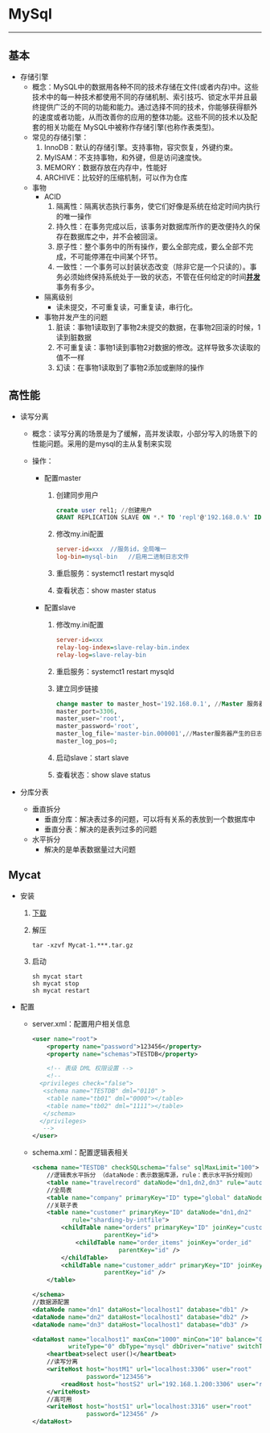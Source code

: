 # MySql

-------------------

## 基本

* 存储引擎
  * 概念：MySQL中的数据用各种不同的技术存储在文件(或者内存)中。这些技术中的每一种技术都使用不同的存储机制、索引技巧、锁定水平并且最终提供广泛的不同的功能和能力。通过选择不同的技术，你能够获得额外的速度或者功能，从而改善你的应用的整体功能。这些不同的技术以及配套的相关功能在 MySQL中被称作存储引擎(也称作表类型)。
  * 常见的存储引擎：
    1. InnoDB：默认的存储引擎。支持事物，容灾恢复，外键约束。
    2. MyISAM：不支持事物，和外键，但是访问速度快。
    3. MEMORY：数据存放在内存中，性能好
    4. ARCHIVE：比较好的压缩机制，可以作为仓库
  * 事物
    * ACID
      1. 隔离性：隔离状态执行事务，使它们好像是系统在给定时间内执行的唯一操作
      2. 持久性：在事务完成以后，该事务对数据库所作的更改便持久的保存在数据库之中，并不会被回滚。
      3. 原子性：整个事务中的所有操作，要么全部完成，要么全部不完成，不可能停滞在中间某个环节。
      4. 一致性：一个事务可以封装状态改变（除非它是一个只读的）。事务必须始终保持系统处于一致的状态，不管在任何给定的时间[**并发**](https://baike.baidu.com/item/%E5%B9%B6%E5%8F%91)事务有多少。
    * 隔离级别
      * 读未提交，不可重复读，可重复读，串行化。
    * 事物并发产生的问题
      1. 脏读：事物1读取到了事物2未提交的数据，在事物2回滚的时候，1读到脏数据
      2. 不可重复读：事物1读到事物2对数据的修改。这样导致多次读取的值不一样
      3. 幻读：在事物1读取到了事物2添加或删除的操作

## 高性能

* 读写分离

  * 概念：读写分离的场景是为了缓解，高并发读取，小部分写入的场景下的性能问题。采用的是mysql的主从复制来实现

  * 操作：

    * 配置master

      1. 创建同步用户

         ```sql
         create user rel1; //创建用户
         GRANT REPLICATION SLAVE ON *.* TO 'repl'@'192.168.0.%' IDENTIFIED BY 'mysql'; //配置权限
         ```

      2. 修改my.ini配置

         ```ini
         server-id=xxx  //服务id，全局唯一
         log-bin=mysql-bin   //启用二进制日志文件 
         ```

      3. 重启服务：systemct1 restart mysqld

      4. 查看状态：show master status

    * 配置slave

      1. 修改my.ini配置

         ```ini
         server-id=xxx
         relay-log-index=slave-relay-bin.index
         relay-log=slave-relay-bin
         ```

      2. 重启服务：systemct1 restart mysqld

      3. 建立同步链接

         ```sql
         change master to master_host='192.168.0.1', //Master 服务器Ip
         master_port=3306,
         master_user='root',
         master_password='root', 
         master_log_file='master-bin.000001',//Master服务器产生的日志
         master_log_pos=0;
         ```

      4. 启动slave：start slave

      5. 查看状态：show slave status

* 分库分表

  * 垂直拆分
    * 垂直分库：解决表过多的问题，可以将有关系的表放到一个数据库中
    * 垂直分表：解决的是表列过多的问题
  * 水平拆分
    * 解决的是单表数据量过大问题

## Mycat

* 安装

  1. [下载](http://dl.mycat.io/1.6-RELEASE/)

  2. 解压

     ```shell
     tar -xzvf Mycat-1.***.tar.gz
     ```

  3. 启动

     ```shell
     sh mycat start
     sh mycat stop
     sh mycat restart
     ```

* 配置

  * server.xml：配置用户相关信息

    ```xml
    <user name="root">
        <property name="password">123456</property>
        <property name="schemas">TESTDB</property>
    
        <!-- 表级 DML 权限设置 -->
        <!-- 		
      <privileges check="false">
       <schema name="TESTDB" dml="0110" >
        <table name="tb01" dml="0000"></table>
        <table name="tb02" dml="1111"></table>
       </schema>
      </privileges>		
       -->
    </user>
    ```

  * schema.xml：配置逻辑表相关

    ```xml
    <schema name="TESTDB" checkSQLschema="false" sqlMaxLimit="100">   //逻辑数据库
        //逻辑表水平拆分 （dataNode：表示数据库源，rule：表示水平拆分规则）          
        <table name="travelrecord" dataNode="dn1,dn2,dn3" rule="auto-sharding-long" />  
        //全局表
        <table name="company" primaryKey="ID" type="global" dataNode="dn1,dn2,dn3" />
    	//关联子表
        <table name="customer" primaryKey="ID" dataNode="dn1,dn2"
               rule="sharding-by-intfile">
            <childTable name="orders" primaryKey="ID" joinKey="customer_id"
                        parentKey="id">
                <childTable name="order_items" joinKey="order_id"
                            parentKey="id" />
            </childTable>
            <childTable name="customer_addr" primaryKey="ID" joinKey="customer_id"
                        parentKey="id" />
        </table>
    
    </schema>
    //数据源配置
    <dataNode name="dn1" dataHost="localhost1" database="db1" />
    <dataNode name="dn2" dataHost="localhost1" database="db2" />
    <dataNode name="dn3" dataHost="localhost1" database="db3" />
    
    <dataHost name="localhost1" maxCon="1000" minCon="10" balance="0"
              writeType="0" dbType="mysql" dbDriver="native" switchType="1"  slaveThreshold="100">
        <heartbeat>select user()</heartbeat>
        //读写分离
        <writeHost host="hostM1" url="localhost:3306" user="root"
                   password="123456">
            <readHost host="hostS2" url="192.168.1.200:3306" user="root" password="xxx" />
        </writeHost>
        //高可用
        <writeHost host="hostS1" url="localhost:3316" user="root"
                   password="123456" />
    </dataHost>
    
    ```



